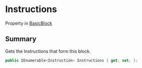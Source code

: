 # Instructions

Property in [BasicBlock](./)

## Summary

Gets the Instructions that form this block.

```csharp
public IEnumerable<Instruction> Instructions { get; set; };
```

